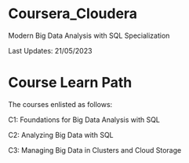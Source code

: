 # Coursera_Cloudera
Modern Big Data Analysis with SQL Specialization

Last Updates: 21/05/2023

# Course Learn Path

The courses enlisted as follows:

C1: Foundations for Big Data Analysis with SQL

C2: Analyzing Big Data with SQL

C3: Managing Big Data in Clusters and Cloud Storage
